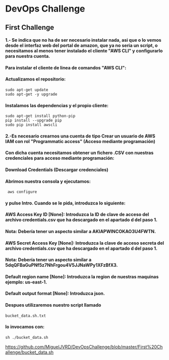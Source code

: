 # DevOps Challenge
## First Challenge
#### 1.- Se indica que no ha de ser necesario instalar nada, asi que o lo vemos desde el interfaz web del portal de amazon, que ya no seria un script, o necesitamos al menos tener instalado el cliente "AWS CLI" y configurarlo para nuestra cuenta.

#### Para instalar el cliente de linea de comandos "AWS CLI":

#### Actualizamos el repositorio:
```
sudo apt-get update
sudo apt-get -y upgrade
```
#### Instalamos las dependencias y el propio cliente:
```
sudo apt-get install python-pip
pip install --upgrade pip
sudo pip install awscli
```
#### 2.-Es necesario crearnos una cuenta de tipo Crear un usuario de AWS IAM con rol "Programmatic access" (Acceso mediante programación)
#### Con dicha cuenta necesitamos obtener un fichero .CSV con nuestras credenciales para acceso mediante programación:
#### Download Credentials (Descargar credenciales)

#### Abrimos nuestra consola y ejecutamos:

```
 aws configure
```
####  y pulse Intro. Cuando se le pida, introduzca lo siguiente:

#### AWS Access Key ID [None]: Introduzca la ID de clave de acceso del archivo credentials.csv que ha descargado en el apartado d del paso 1.

#### Nota: Debería tener un aspecto similar a AKIAPWINCOKAO3U4FWTN.

#### AWS Secret Access Key [None]: Introduzca la clave de acceso secreta del archivo credentials.csv que ha descargado en el apartado d del paso 1.

#### Nota: Debería tener un aspecto similar a 5dqQFBaGuPNf5z7NhFrgou4V5JJNaWPy1XFzBfX3.

#### Default region name [None]: Introduzca la region de nuestras maquinas ejemplo: us-east-1.

#### Default output format [None]: Introduzca json.

#### Despues utilizaremos nuestro script llamado
```
bucket_data.sh.txt
```

#### lo invocamos con:
```
sh ./bucket_data.sh
``` 
https://github.com/MiguelJVRD/DevOpsChallenge/blob/master/First%20Challenge/bucket_data.sh
